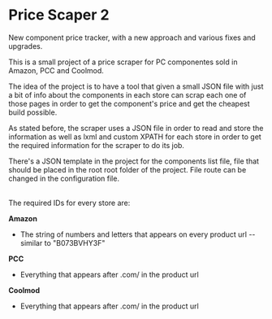 # Price Scaper 2
New component price tracker, with a new approach and various fixes and upgrades. 

This is a small project of a price scraper for PC componentes sold in Amazon, PCC and Coolmod. 

The idea of the project is to have a tool that given a small JSON file with just a bit of info about the components in each store can scrap each one of those pages in order to get the component's price and get the cheapest build possible. 

As stated before, the scraper uses a JSON file in order to read and store the information as well as lxml and custom XPATH for each store in order to get the required information for the scraper to do its job.

There's a JSON template in the project for the components list file, file that should be placed in the root root folder of the project. File route can be changed in the configuration file. 

<br>
The required IDs for every store are: 

<b> Amazon </b>
  - The string of numbers and letters that appears on every product url -- similar to "B073BVHY3F"

<b> PCC </b>
  - Everything that appears after .com/ in the product url
  
<b> Coolmod </b>
  - Everything that appears after .com/ in the product url
